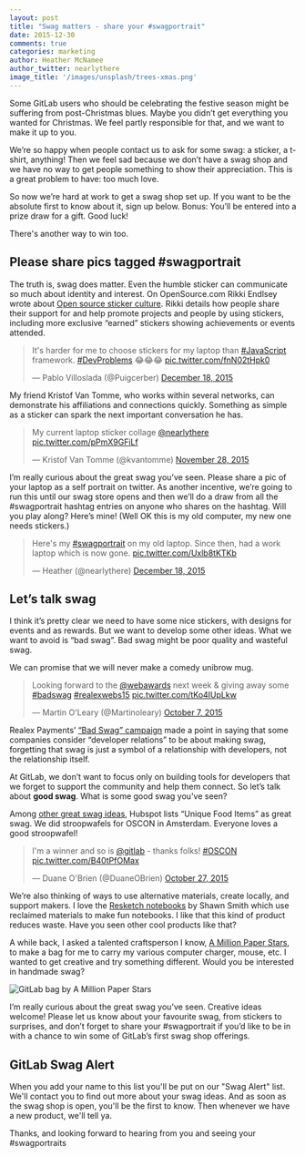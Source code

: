 ```yaml
---
layout: post
title: "Swag matters - share your #swagportrait"
date: 2015-12-30
comments: true
categories: marketing
author: Heather McNamee
author_twitter: nearlythere
image_title: '/images/unsplash/trees-xmas.png'
---
```


Some GitLab users who should be celebrating the festive season might be suffering from post-Christmas blues. Maybe you didn’t get everything you wanted for Christmas. We feel partly responsible for that, and we want to make it up to you. 

We’re so happy when people contact us to ask for some swag: a sticker, a t-shirt, anything! Then we feel sad because we don’t have a swag shop and we have no way to get people something to show their appreciation. This is a great problem to have: too much love. 

So now we’re hard at work to get a swag shop set up. If you want to be the absolute first to know about it, sign up below. Bonus: You’ll be entered into a prize draw for a gift. Good luck! 

There's another way to win too.

<!-- more -->

## Please share pics tagged #swagportrait

The truth is, swag does matter. Even the humble sticker can communicate so much about identity and interest. On OpenSource.com Rikki Endlsey wrote about [Open source sticker culture](https://opensource.com/business/15/11/open-source-stickers#culture). Rikki details how people share their support for and help promote projects and people by using stickers, including more exclusive “earned” stickers showing achievements or events attended.

<blockquote class="twitter-tweet" lang="en"><p lang="en" dir="ltr">It&#39;s harder for me to choose stickers for my laptop than <a href="https://twitter.com/hashtag/JavaScript?src=hash">#JavaScript</a> framework. <a href="https://twitter.com/hashtag/DevProblems?src=hash">#DevProblems</a> 😂😂😂 <a href="https://t.co/fnN02tHpk0">pic.twitter.com/fnN02tHpk0</a></p>&mdash; Pablo Villoslada (@Puigcerber) <a href="https://twitter.com/Puigcerber/status/677815759297511424">December 18, 2015</a></blockquote> <script async src="//platform.twitter.com/widgets.js" charset="utf-8"></script>

My friend Kristof Van Tomme, who works within several networks, can demonstrate his affiliations and connections quickly. Something as simple as a sticker can spark the next important conversation he has. 

<blockquote class="twitter-tweet" lang="en"><p lang="en" dir="ltr">My current laptop sticker collage <a href="https://twitter.com/nearlythere">@nearlythere</a> <a href="https://t.co/pPmX9GFiLf">pic.twitter.com/pPmX9GFiLf</a></p>&mdash; Kristof Van Tomme (@kvantomme) <a href="https://twitter.com/kvantomme/status/670630306936979457">November 28, 2015</a></blockquote> <script async src="//platform.twitter.com/widgets.js" charset="utf-8"></script>

I’m really curious about the great swag you’ve seen. Please share a pic of your laptop as a self portrait on twitter. As another incentive, we’re going to run this until our swag store opens and then we’ll do a draw from all the #swagportrait hashtag entries on anyone who shares on the hashtag. Will you play along? Here’s mine! (Well OK this is my old computer, my new one needs stickers.)

<blockquote class="twitter-tweet" lang="en"><p lang="en" dir="ltr">Here&#39;s my <a href="https://twitter.com/hashtag/swagportrait?src=hash">#swagportrait</a> on my old laptop. Since then, had a work laptop which is now gone. <a href="https://t.co/Uxlb8tKTKb">pic.twitter.com/Uxlb8tKTKb</a></p>&mdash; Heather (@nearlythere) <a href="https://twitter.com/nearlythere/status/677821197585940480">December 18, 2015</a></blockquote>
<script async src="//platform.twitter.com/widgets.js" charset="utf-8"></script>

## Let’s talk swag

I think it’s pretty clear we need to have some nice stickers, with designs for events and as rewards. But we want to develop some other ideas. What we want to avoid is “bad swag”. Bad swag might be poor quality and wasteful swag. 

We can promise that we will never make a comedy unibrow mug.

<blockquote class="twitter-tweet" lang="en"><p lang="en" dir="ltr">Looking forward to the <a href="https://twitter.com/webawards">@webawards</a> next week &amp; giving away some <a href="https://twitter.com/hashtag/badswag?src=hash">#badswag</a> <a href="https://twitter.com/hashtag/realexwebs15?src=hash">#realexwebs15</a> <a href="http://t.co/tKo4IUpLkw">pic.twitter.com/tKo4IUpLkw</a></p>&mdash; Martin O&#39;Leary (@Martinoleary) <a href="https://twitter.com/Martinoleary/status/651760858524164096">October 7, 2015</a></blockquote>
<script async src="//platform.twitter.com/widgets.js" charset="utf-8"></script>

Realex Payments’ [“Bad Swag” campaign](https://www.realexpayments.com/bad-swag) made a point in saying that some companies consider “developer relations” to be about making swag, forgetting that swag is just a symbol of a relationship with developers, not the relationship itself. 

At GitLab, we don’t want to focus only on building tools for developers that we forget to support the community and help them connect.  So let’s talk about **good swag**. What is some good swag you've seen? 

Among [other great swag ideas](http://blog.hubspot.com/blog/tabid/6307/bid/33361/Event-Swag-Your-Attendees-Will-Love-and-Loathe.aspx), Hubspot lists “Unique Food Items” as great swag. We did stroopwafels for OSCON in Amsterdam. Everyone loves a good stroopwafel! 

<blockquote class="twitter-tweet" lang="en"><p lang="en" dir="ltr">I&#39;m a winner and so is <a href="https://twitter.com/gitlab">@gitlab</a> - thanks folks! <a href="https://twitter.com/hashtag/OSCON?src=hash">#OSCON</a> <a href="https://t.co/B40tPfOMax">pic.twitter.com/B40tPfOMax</a></p>&mdash; Duane O&#39;Brien (@DuaneOBrien) <a href="https://twitter.com/DuaneOBrien/status/659022203279798272">October 27, 2015</a></blockquote>
<script async src="//platform.twitter.com/widgets.js" charset="utf-8"></script>

We’re also thinking of ways to use alternative materials, create locally, and support makers. I love the [Resketch notebooks](http://resketchbook.com/) by Shawn Smith which use reclaimed materials to make fun notebooks. I like that this kind of product reduces waste. Have you seen other cool products like that?

A while back, I asked a talented craftsperson I know, [A Million Paper Stars](https://www.facebook.com/amillionpaperstars), to make a bag for me to carry my various computer charger, mouse, etc. I wanted to get creative and try something different. Would you be interested in handmade swag?

![GitLab bag by A Million Paper Stars](/images/blogimages/gitlab-bag-amillionpaperstars.png)

I’m really curious about the great swag you’ve seen. Creative ideas welcome! Please let us know about your favourite swag, from stickers to surprises, and don’t forget to share your #swagportrait if you’d like to be in with a chance to win some of GitLab’s first swag shop offerings. 

## GitLab Swag Alert

When you add your name to this list you'll be put on our "Swag Alert" list. We'll contact you to find out more about your swag ideas. And as soon as the swag shop is open, you'll be the first to know. Then whenever we have a new product, we'll tell ya.

<script src="//app-ab13.marketo.com/js/forms2/js/forms2.min.js"></script>
<form id="mktoForm_1125"></form>
<script>MktoForms2.loadForm("//app-ab13.marketo.com", "194-VVC-221", 1125);</script>

Thanks, and looking forward to hearing from you and seeing your #swagportraits

